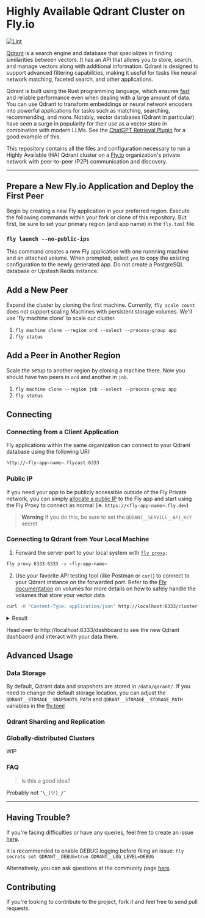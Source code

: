 # Highly Available Qdrant Cluster on Fly.io

[![Lint](https://github.com/kylemclaren/qdrant-on-fly/actions/workflows/lint.yml/badge.svg?branch=master)](https://github.com/kylemclaren/qdrant-on-fly/actions/workflows/lint.yml)

[Qdrant](https://qdrant.tech/) is a search engine and database that specializes in finding similarities between vectors. It has an API that allows you to store, search, and manage vectors along with additional information. Qdrant is designed to support advanced filtering capabilities, making it useful for tasks like neural network matching, faceted search, and other applications.

Qdrant is built using the Rust programming language, which ensures [fast](https://qdrant.tech/benchmarks/) and reliable performance even when dealing with a large amount of data. You can use Qdrant to transform embeddings or neural network encoders into powerful applications for tasks such as matching, searching, recommending, and more. Notably, vector databases (Qdrant in particular) have seen a surge in popularity for their use as a vector store in combination with modern LLMs. See the [ChatGPT Retrieval Plugin](https://github.com/openai/chatgpt-retrieval-plugin/) for a good example of this.

This repository contains all the files and configuration necessary to run a Highly Available (HA) Qdrant cluster on a [Fly.io](https://fly.io/) organization's private network with peer-to-peer (P2P) communication and discovery.

___

## Prepare a New Fly.io Application and Deploy the First Peer

Begin by creating a new Fly application in your preferred region. Execute the following commands within your fork or clone of this repository. But first, be sure to set your primary region (and app name) in the `fly.toml` file.

### `fly launch --no-public-ips`

This command creates a new Fly application with one runnning machine and an attached volume. When prompted, select `yes` to copy the existing configuration to the newly generated app. Do not create a PostgreSQL database or Upstash Redis instance.

## Add a New Peer

Expand the cluster by cloning the first machine. Currently, `fly scale count` does not support scaling Machines with persistent storage volumes. We'll use 'fly machine clone' to scale our cluster.

1. `fly machine clone --region ord --select --process-group app`
2. `fly status`

## Add a Peer in Another Region

Scale the setup to another region by cloning a machine there. Now you should have two peers in `ord` and another in `jnb`.

1. `fly machine clone --region jnb --select --process-group app`
2. `fly status`

## Connecting

### Connecting from a Client Application

Fly applications within the same organization can connect to your Qdrant database using the following URI:

```sh
http://<fly-app-name>.flycast:6333
```

### Public IP

If you need your app to be publicly accessible outside of the Fly Private network, you can simply [allocate a public IP](https://fly.io/docs/reference/services/#shared-ipv4) to the Fly app and start using the Fly Proxy to connect as normal (ie. `https://<fly-app-name>.fly.dev`)

> **Warning**
> If you do this, be sure to set the `QDRANT__SERVICE__API_KEY` secret.

### Connecting to Qdrant from Your Local Machine

1. Forward the server port to your local system with [`fly proxy`](https://fly.io/docs/flyctl/proxy/):

```sh
fly proxy 6333:6333 -a <fly-app-name>
```

2. Use your favorite API testing tool (like Postman or `curl`) to connect to your Qdrant instance on the forwarded port. Refer to the [Fly documentation](https://fly.io/docs/reference/volumes/) on volumes for more details on how to safely handle the volumes that store your vector data.

```sh
curl -H "Content-Type: application/json" http://localhost:6333/cluster | jq
```
<details>
<summary>Result</summary>
<br>

```json
{
  "result": {
    "status": "enabled",
    "peer_id": 8961156852769025,
    "peers": {
      "8961156852769025": {
        "uri": "http://e286376be66286.vm.qdrant-6pn.internal:6335/"
      },
      "6238012613461344": {
        "uri": "http://568370dc75418e.vm.qdrant-6pn.internal:6335/"
      },
      "2504460418660966": {
        "uri": "http://148e722b75d789.vm.qdrant-6pn.internal:6335/"
      }
    },
    "raft_info": {
      "term": 1314,
      "commit": 3510,
      "pending_operations": 0,
      "leader": 8961156852769025,
      "role": "Leader",
      "is_voter": true
    },
    "consensus_thread_status": {
      "consensus_thread_status": "working",
      "last_update": "2023-06-20T22:23:48.543413978Z"
    },
    "message_send_failures": {}
  },
  "status": "ok",
  "time": 4.125e-05
}
```
</details>

Head over to http://localhost:6333/dashboard to see the new Qdrant dashbaord and interact with your data there.

## Advanced Usage

### Data Storage

By default, Qdrant data and snapshots are stored in `/data/qdrant/`. If you need to change the default storage location, you can adjust the `QDRANT__STORAGE__SNAPSHOTS_PATH` and `QDRANT__STORAGE__STORAGE_PATH` variables in the [fly.toml](./fly.toml)

### Qdrant Sharding and Replication

### Globally-distributed Clusters

WIP

### FAQ

>Is this a good idea?
 
Probably not `¯\_(ツ)_/¯`
___

## Having Trouble?

If you're facing difficulties or have any queries, feel free to create an issue [here](https://github.com/kylemclaren/qdrant-on-fly/issues).

It is recommended to enable DEBUG logging before filing an issue: `fly secrets set QDRANT__DEBUG=true QDRANT__LOG_LEVEL=DEBUG`

Alternatively, you can ask questions at the community page [here](https://community.fly.io/).

## Contributing

If you're looking to contribute to the project, fork it and feel free to send pull requests.
